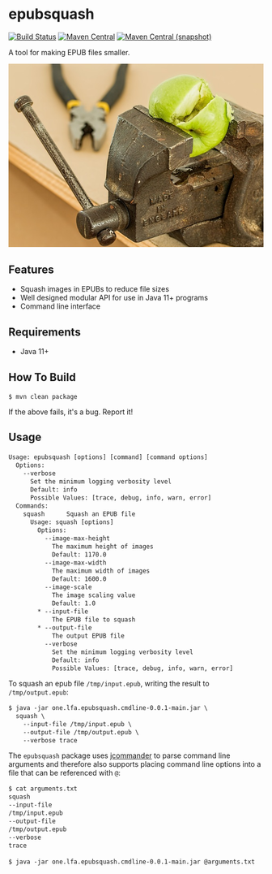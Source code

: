 epubsquash
===

[![Build Status](https://img.shields.io/travis/AULFA/epubsquash.svg?style=flat-square)](https://travis-ci.org/AULFA/epubsquash)
[![Maven Central](https://img.shields.io/maven-central/v/one.lfa/one.lfa.epubsquash.png?style=flat-square)](http://search.maven.org/#search%7Cga%7C1%7Cg%3A%22one.lfa%22)
[![Maven Central (snapshot)](https://img.shields.io/nexus/s/https/oss.sonatype.org/one.lfa/one.lfa.epubsquash.svg?style=flat-square)](https://oss.sonatype.org/content/repositories/snapshots/one.lfa/)

A tool for making EPUB files smaller.

![epubsquash](./src/site/resources/epubsquash.jpg?raw=true)

## Features

* Squash images in EPUBs to reduce file sizes
* Well designed modular API for use in Java 11+ programs
* Command line interface

## Requirements

* Java 11+

## How To Build

```
$ mvn clean package
```

If the above fails, it's a bug. Report it!

## Usage

```
Usage: epubsquash [options] [command] [command options]
  Options:
    --verbose
      Set the minimum logging verbosity level
      Default: info
      Possible Values: [trace, debug, info, warn, error]
  Commands:
    squash      Squash an EPUB file
      Usage: squash [options]
        Options:
          --image-max-height
            The maximum height of images
            Default: 1170.0
          --image-max-width
            The maximum width of images
            Default: 1600.0
          --image-scale
            The image scaling value
            Default: 1.0
        * --input-file
            The EPUB file to squash
        * --output-file
            The output EPUB file
          --verbose
            Set the minimum logging verbosity level
            Default: info
            Possible Values: [trace, debug, info, warn, error]
```

To squash an epub file `/tmp/input.epub`, writing the result to
`/tmp/output.epub`:

```
$ java -jar one.lfa.epubsquash.cmdline-0.0.1-main.jar \
  squash \
    --input-file /tmp/input.epub \
    --output-file /tmp/output.epub \
    --verbose trace
```

The `epubsquash` package uses [jcommander](http://jcommander.org) to
parse command line arguments and therefore also supports placing
command line options into a file that can be referenced with `@`:

```
$ cat arguments.txt
squash
--input-file
/tmp/input.epub
--output-file
/tmp/output.epub
--verbose
trace

$ java -jar one.lfa.epubsquash.cmdline-0.0.1-main.jar @arguments.txt
```


